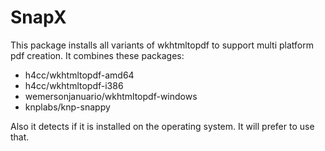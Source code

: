 # SnapX

This package installs all variants of wkhtmltopdf to support multi platform pdf 
creation. It combines these packages:

- h4cc/wkhtmltopdf-amd64
- h4cc/wkhtmltopdf-i386
- wemersonjanuario/wkhtmltopdf-windows
- knplabs/knp-snappy

Also it detects if it is installed on the operating system. It will prefer to use that.
